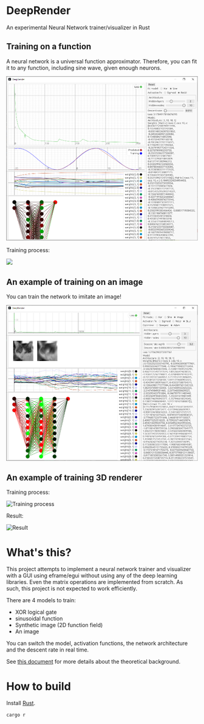 # DeepRender

An experimental Neural Network trainer/visualizer in Rust

## Training on a function

A neural network is a universal function approximator.
Therefore, you can fit it to any function, including sine wave, given enough neurons.

![](images/screenshot.png)

Training process:

![](https://msakuta.github.io/images/showcase/DeepRender.gif)

## An example of training on an image

You can train the network to imitate an image!

![](images/screenshot02.png)


## An example of training 3D renderer

Training process:

![Training process](https://msakuta.github.io/images/showcase/DeepRender3DTrain.gif)

Result:

![Result](https://msakuta.github.io/images/showcase/DeepRender3DResult.gif)


# What's this?

This project attempts to implement a neural network trainer and visualizer with a GUI using eframe/egui without using any of the deep learning libraries.
Even the matrix operations are implemented from scratch.
As such, this project is not expected to work efficiently.

There are 4 models to train:

* XOR logical gate
* sinusoidal function
* Synthetic image (2D function field)
* An image

You can switch the model, activation functions, the network architecture and the descent rate in real time.

See [this document](https://github.com/msakuta/typst-test/blob/gh-pages/neural-network.pdf) for more details about the theoretical background.

# How to build

Install [Rust](https://www.rust-lang.org/).

    cargo r

